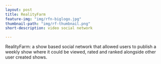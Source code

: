 ```yaml
---
layout: post
title: RealityFarm
feature-img: "img/rfn-biglogo.jpg"
thumbnail-path: "img/rf-thumbnail.png"
short-description: video social network

---
```


RealityFarm: a show based social network that allowed users to publish a weekly show where it could be viewed, rated and ranked alongside other user created shows.